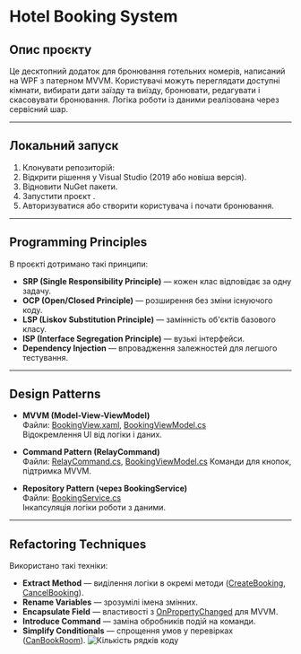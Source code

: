 # Hotel Booking System

## Опис проєкту

Це десктопний додаток для бронювання готельних номерів, написаний на WPF з патерном MVVM. Користувачі можуть переглядати доступні кімнати, вибирати дати заїзду та виїзду, бронювати, редагувати і скасовувати бронювання. Логіка роботи із даними реалізована через сервісний шар.

---

## Локальний запуск

1. Клонувати репозиторій:
2. Відкрити рішення у Visual Studio (2019 або новіша версія).
3. Відновити NuGet пакети.
4. Запустити проєкт .
5. Авторизуватися або створити користувача і почати бронювання.

---

## Programming Principles

В проєкті дотримано такі принципи:

- **SRP (Single Responsibility Principle)** — кожен клас відповідає за одну задачу.
- **OCP (Open/Closed Principle)** — розширення без зміни існуючого коду.
- **LSP (Liskov Substitution Principle)** — замінність об'єктів базового класу.
- **ISP (Interface Segregation Principle)** — вузькі інтерфейси.
- **Dependency Injection** — впровадження залежностей для легшого тестування.

---

## Design Patterns

- **MVVM (Model-View-ViewModel)**  
  Файли: [BookingView.xaml](https://github.com/parfik110/Lab_6/blob/main/HotelBookingSystem/Views/BookingView.xaml), [BookingViewModel.cs](https://github.com/parfik110/Lab_6/blob/main/HotelBookingSystem/ViewModels/BookingViewModel.cs)  
  Відокремлення UI від логіки і даних.

- **Command Pattern (RelayCommand)**  
  Файли: [RelayCommand.cs](https://github.com/parfik110/Lab_6/blob/main/HotelBookingSystem/ViewModels/RelayCommand.cs), [BookingViewModel.cs](https://github.com/parfik110/Lab_6/blob/main/HotelBookingSystem/ViewModels/BookingViewModel.cs) 
  Команди для кнопок, підтримка MVVM.

- **Repository Pattern (через BookingService)**  
  Файли: [BookingService.cs](https://github.com/parfik110/Lab_6/blob/main/HotelBookingSystem/Services/BookingService.cs)  
  Інкапсуляція логіки роботи з даними.

---

## Refactoring Techniques

Використано такі техніки:

- **Extract Method** — виділення логіки в окремі методи ([CreateBooking](https://github.com/parfik110/Lab_6/blob/0e7dac5308fd83d8c99c11d06ececffd4c1656bb/HotelBookingSystem/Services/BookingService.cs#L20), [CancelBooking](https://github.com/parfik110/Lab_6/blob/0e7dac5308fd83d8c99c11d06ececffd4c1656bb/HotelBookingSystem/Services/BookingService.cs#L47)).
- **Rename Variables** — зрозумілі імена змінних.
- **Encapsulate Field** — властивості з [OnPropertyChanged](https://github.com/parfik110/Lab_6/blob/0e7dac5308fd83d8c99c11d06ececffd4c1656bb/HotelBookingSystem/ViewModels/BookingViewModel.cs#L31-L96) для MVVM.
- **Introduce Command** — заміна обробників подій на команди.
- **Simplify Conditionals** — спрощення умов у перевірках ([CanBookRoom](https://github.com/parfik110/Lab_6/blob/0e7dac5308fd83d8c99c11d06ececffd4c1656bb/HotelBookingSystem/ViewModels/BookingViewModel.cs#L210)).
![Кількість рядків коду](https://github.com/user-attachments/assets/c927b089-b377-4f75-9a66-64729f10480b)
